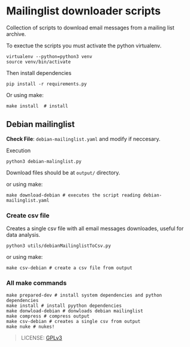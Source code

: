 # Mailinglist downloader scripts

Collection of scripts to download email messages from a mailing list archive.

To exectue the scripts you must activate the python virtualenv.

```
virtualenv --python=python3 venv
source venv/bin/activate
```

Then install dependencies 

```
pip install -r requirements.py
```

Or using make:

```
make install  # install
```

## Debian mailinglist

**Check File**: `debian-mailinglist.yaml` and modify if neccesary.

Execution

```
python3 debian-malinglist.py
```

Download files should be at `output/` directory. 

or using make:

```
make download-debian # executes the script reading debian-mailinglist.yaml
```

### Create csv file

Creates a single csv file with all email messages downloades, useful for data analysis.

```
python3 utils/debianMailinglistToCsv.py
```

or using make:

```
make csv-debian # create a csv file from output
```

### All make commands

```
make prepared-dev # install system dependencies and python dependencies
make install # install pyython dependencies
make donwload-debian # donwloads debian mailinglist
make compress # compress output
make csv-debian # creates a single csv from output
make nuke # nukes!
```

> LICENSE: [GPLv3](https://www.gnu.org/licenses/gpl-3.0.html)
